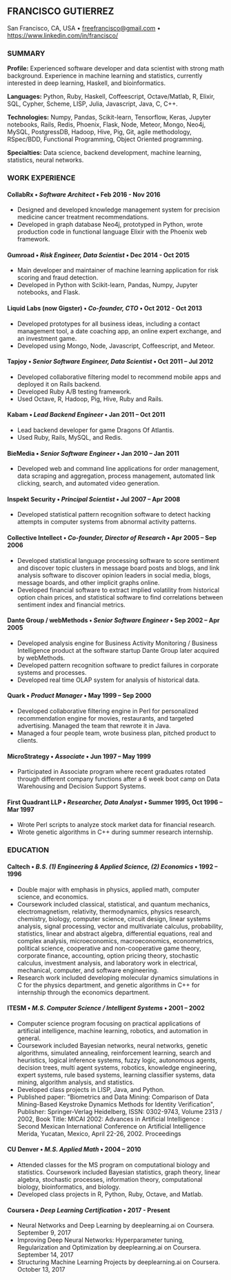 ## FRANCISCO  GUTIERREZ

San Francisco, CA, USA  •  freefrancisco@gmail.com  •  https://www.linkedin.com/in/francisco/

### SUMMARY

**Profile:** Experienced software developer and data scientist with strong math background. Experience in machine learning and statistics, currently interested in deep learning, Haskell, and bioinformatics.

**Languages:** Python, Ruby, Haskell, Coffeescript, Octave/Matlab, R, Elixir, SQL, Cypher, Scheme, LISP, Julia, Javascript, Java, C, C++.  

**Technologies:**  Numpy, Pandas, Scikit-learn, Tensorflow, Keras, Jupyter notebooks, Rails, Redis, Phoenix, Flask, Node, Meteor, Mongo, Neo4j, MySQL, PostgressDB, Hadoop, Hive, Pig, Git, agile methodology, RSpec/BDD, Functional Programming, Object Oriented programming.

**Specialties:** Data science, backend development, machine learning, statistics, neural networks.


### WORK EXPERIENCE

#### CollabRx  •  *Software Architect*  •  Feb 2016 - Nov 2016
- Designed and developed knowledge management system for precision medicine cancer treatment recommendations.
- Developed in graph database Neo4j, prototyped in Python, wrote production code in functional language Elixir with the Phoenix web framework.


#### Gumroad  •  *Risk Engineer, Data Scientist*  •  Dec 2014 - Oct 2015
- Main developer and maintainer of machine learning application for risk scoring and fraud detection.
- Developed in Python with Scikit-learn, Pandas, Numpy, Jupyter notebooks, and Flask.


#### Liquid Labs (now Gigster)  •  *Co-founder, CTO*   •  Oct 2012 - Oct 2013
- Developed prototypes for all business ideas, including a contact management tool, a date coaching app, an online expert exchange, and an investment game.
- Developed using Mongo, Node, Javascript, Coffeescript, and Meteor.


#### Tapjoy  •  *Senior Software Engineer, Data Scientist*  •  Oct 2011 – Jul 2012
- Developed collaborative filtering model to recommend mobile apps and deployed it on Rails backend.
- Developed Ruby A/B testing framework.
- Used Octave, R, Hadoop, Pig, Hive, Ruby and Rails.


#### Kabam  •  *Lead Backend Engineer*  •  Jan 2011 – Oct 2011
-   Lead backend developer for game Dragons Of Atlantis.
-   Used Ruby, Rails, MySQL, and Redis.


#### BieMedia  •  *Senior Software Engineer*  •  Jan 2010 – Jan 2011
- Developed web and command line applications for order management, data scraping and aggregation, process management, automated link clicking, search, and automated video generation.


#### Inspekt Security  •  *Principal Scientist*  •  Jul 2007 – Apr 2008
- Developed statistical pattern recognition software to detect hacking attempts in computer systems from abnormal activity patterns.


#### Collective Intellect  •  *Co-founder, Director of Research*  •  Apr 2005 – Sep 2006
- Developed statistical language processing software to score sentiment and discover topic clusters in message board posts and blogs, and link analysis software to discover opinion leaders in social media, blogs, message boards, and other implicit graphs online.
- Developed financial software to extract implied volatility from historical option chain prices, and statistical software to find correlations between sentiment index and financial metrics.


#### Dante Group / webMethods  •  *Senior Software Engineer*  •  Sep 2002 – Apr 2005
- Developed analysis engine for Business Activity Monitoring / Business Intelligence product at the software startup Dante Group later acquired by webMethods.
- Developed pattern recognition software to predict failures in corporate systems and processes.
- Developed real time OLAP system for analysis of historical data.


#### Quark  •  *Product Manager*  •  May 1999 – Sep 2000
- Developed collaborative filtering engine in Perl for personalized recommendation engine for movies, restaurants, and targeted advertising. Managed the team that rewrote it in Java.
- Managed a four people team, wrote business plan, pitched product to clients.


#### MicroStrategy  •  *Associate*  •  Jun 1997 – May 1999
- Participated in Associate program where recent graduates rotated through different company functions after a 6 week boot camp on Data Warehousing and Decision Support Systems.


#### First Quadrant LLP  •  *Researcher, Data Analyst*  • 	Summer 1995, Oct 1996 – Mar 1997
- Wrote Perl scripts to analyze stock market data for financial research.
- Wrote genetic algorithms in C++ during summer research internship.


### EDUCATION

#### Caltech  •  *B.S. (1) Engineering & Applied Science,  (2) Economics*  • 	1992 – 1996
- Double major with emphasis in physics, applied math, computer science, and economics.
- Coursework included classical, statistical, and quantum mechanics, electromagnetism, relativity, thermodynamics, physics research, chemistry, biology, computer science, circuit design, linear systems analysis, signal processing, vector and multivariate calculus, probability, statistics, linear and abstract algebra, differential equations, real and complex analysis, microeconomics, macroeconomics, econometrics, political science, cooperative and non-cooperative game theory, corporate finance, accounting, option pricing theory, stochastic calculus, investment analysis, and laboratory work in electrical, mechanical, computer, and software engineering.
- Research work included developing molecular dynamics simulations in C for the physics department, and genetic algorithms in C++ for internship through the economics department.

#### ITESM  •  *M.S. Computer Science / Intelligent Systems*	•  2001 – 2002
- Computer science program focusing on practical applications of artificial intelligence, machine learning, robotics, and automation in general.
- Coursework included Bayesian networks, neural networks, genetic algorithms, simulated annealing, reinforcement learning, search and heuristics, logical inference systems, fuzzy logic, autonomous agents, decision trees, multi agent systems, robotics, knowledge engineering, expert systems, rule based systems, learning classifier systems, data mining, algorithm analysis, and statistics.
- Developed class projects in LISP, Java, and Python.
- Published paper: "Biometrics and Data Mining: Comparison of Data Mining-Based Keystroke Dynamics Methods for Identity Verification", Publisher: Springer-Verlag Heidelberg, ISSN: 0302-9743, Volume 2313 / 2002, Book Title: MICAI 2002: Advances in Artificial Intelligence : Second Mexican International Conference on Artificial Intelligence Merida, Yucatan, Mexico, April 22-26, 2002. Proceedings

#### CU Denver  •  *M.S. Applied Math*  •  2004 – 2010
- Attended classes for the MS program on computational biology and statistics. Coursework included Bayesian statistics, graph theory, linear algebra, stochastic processes, information theory, computational biology, bioinformatics, and biology.
- Developed class projects in R, Python, Ruby, Octave, and Matlab.

#### Coursera  •  *Deep Learning Certification*  •  2017 - Present
- Neural Networks and Deep Learning by deeplearning.ai on Coursera. September 9, 2017
- Improving Deep Neural Networks: Hyperparameter tuning, Regularization and Optimization by deeplearning.ai on Coursera. September 14, 2017
- Structuring Machine Learning Projects by deeplearning.ai on Coursera. October 13, 2017
